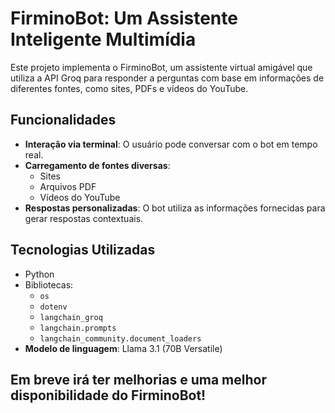 # FirminoBot: Um Assistente Inteligente Multimídia

Este projeto implementa o FirminoBot, um assistente virtual amigável que utiliza a API Groq para responder a perguntas com base em informações de diferentes fontes, como sites, PDFs e vídeos do YouTube.  

## Funcionalidades

- **Interação via terminal**: O usuário pode conversar com o bot em tempo real.
- **Carregamento de fontes diversas**:
  - Sites
  - Arquivos PDF
  - Vídeos do YouTube
- **Respostas personalizadas**: O bot utiliza as informações fornecidas para gerar respostas contextuais.

## Tecnologias Utilizadas

- Python
- Bibliotecas:
  - `os`
  - `dotenv`
  - `langchain_groq`
  - `langchain.prompts`
  - `langchain_community.document_loaders`
- **Modelo de linguagem**: Llama 3.1 (70B Versatile)

## Em breve irá ter melhorias e uma melhor disponibilidade do FirminoBot!
